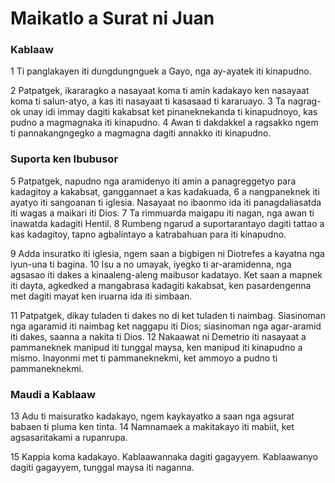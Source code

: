 Maikatlo a Surat ni Juan
========================

### Kablaaw

1 Ti panglakayen iti dungdungnguek a Gayo, nga ay-ayatek iti kinapudno.

2 Patpatgek, ikararagko a nasayaat koma ti amin kadakayo ken nasayaat koma ti salun-atyo, a kas iti nasayaat ti kasasaad ti kararuayo.
3 Ta nagrag-ok unay idi immay dagiti kakabsat ket pinaneknekanda ti kinapudnoyo, kas pudno a magmagnaka iti kinapudno.
4 Awan ti dakdakkel a ragsakko ngem ti pannakangngegko a magmagna dagiti annakko iti kinapudno.

### Suporta ken Ibubusor

5 Patpatgek, napudno nga aramidenyo iti amin a panagreggetyo para kadagitoy a kakabsat, ganggannaet a kas kadakuada,
6 a nangpaneknek iti ayatyo iti sangoanan ti iglesia. Nasayaat no ibaonmo ida iti panagdaliasatda iti wagas a maikari iti Dios.
7 Ta rimmuarda maigapu iti nagan, nga awan ti inawatda kadagiti Hentil.
8 Rumbeng ngarud a suportarantayo dagiti tattao a kas kadagitoy, tapno agbalintayo a katrabahuan para iti kinapudno.

9 Adda insuratko iti iglesia, ngem saan a bigbigen ni Diotrefes a kayatna nga iyun-una ti bagina.
10 Isu a no umayak, iyegko ti ar-aramidenna, nga agsasao iti dakes a kinaaleng-aleng maibusor kadatayo. Ket saan a mapnek iti dayta, agkedked a mangabrasa kadagiti kakabsat, ken pasardengenna met dagiti mayat ken iruarna ida iti simbaan.

11 Patpatgek, dikay tuladen ti dakes no di ket tuladen ti naimbag. Siasinoman nga agaramid iti naimbag ket naggapu iti Dios; siasinoman nga agar-aramid iti dakes, saanna a nakita ti Dios.
12 Nakaawat ni Demetrio iti nasayaat a pammaneknek manipud iti tunggal maysa, ken manipud iti kinapudno a mismo. Inayonmi met ti pammaneknekmi, ket ammoyo a pudno ti pammaneknekmi.

### Maudi a Kablaaw

13 Adu ti maisuratko kadakayo, ngem kaykayatko a saan nga agsurat babaen ti pluma ken tinta.
14 Namnamaek a makitakayo iti mabiit, ket agsasaritakami a rupanrupa.

15 Kappia koma kadakayo. Kablaawannaka dagiti gagayyem. Kablaawanyo dagiti gagayyem, tunggal maysa iti naganna.
